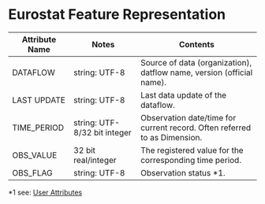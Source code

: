 # Eurostat Feature Representation 

| Attribute Name   | Notes     | Contents                                                                             |
| ---------------- | --------- | ------------------------------------------------------------------------------------ |
| DATAFLOW         | string: UTF-8 | Source of data (organization), datflow name, version (official name).            |
| LAST UPDATE      | string: UTF-8 | Last data update of the dataflow.                                                |
| TIME_PERIOD      | string: UTF-8/32 bit integer | Observation date/time for current record. Often referred to as Dimension.                                                                                                            |
| OBS_VALUE        | 32 bit real/integer | The registered value for the corresponding time period.                    |
| OBS_FLAG         | string: UTF-8 | Observation status *1.                                                           |

*1 see: [User Attributes](./user-attributes.md)

<!---
# Eurostat Feature Representation (Format Attributes)

| Attribute Name         | Notes     | Contents                                                                         |
| ---------------------- | --------- | -------------------------------------------------------------------------------- |
| Eurostat_*1         | Read-only | Codelist value used in the chosen dataflow. |
| Eurostat_*1_fullName  | Read-only | Full name of the codelist value used in the chosen dataflow.                     |
| xxx | Read-only | yyy.                                         |

[*1]: Each dataflow can have 1:N amount of codelists. Therefore, not all individual parameters are listed here.

--->
